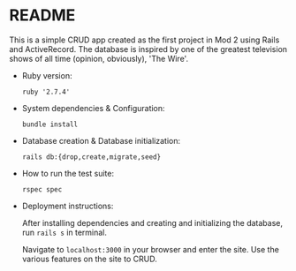 # README

This is a simple CRUD app created as the first project in Mod 2 using Rails and ActiveRecord.  The database is inspired by one of the greatest television shows of all time (opinion, obviously), 'The Wire'.

* Ruby version:

  ```ruby '2.7.4'```

* System dependencies & Configuration:

  ```bundle install```

* Database creation & Database initialization:

  ```rails db:{drop,create,migrate,seed}```

* How to run the test suite:

  ```rspec spec```

* Deployment instructions:

  After installing dependencies and creating and initializing the
  database, run ```rails s``` in terminal.
  
  Navigate to ```localhost:3000``` in your browser and enter the site.
  Use the various features on the site to CRUD.
